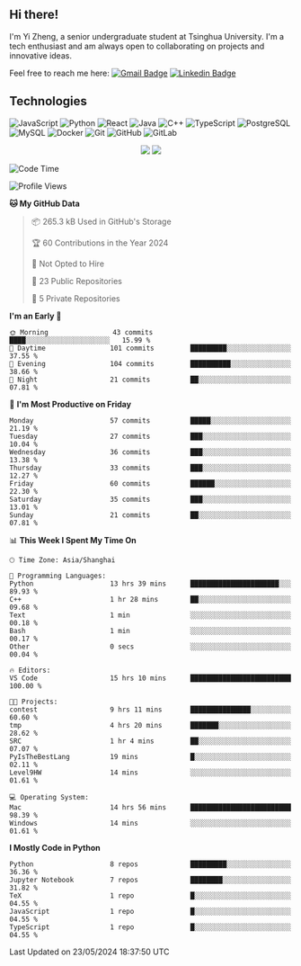 ## Hi there!

I'm Yi Zheng, a senior undergraduate student at Tsinghua University. I'm a tech enthusiast and am always open to collaborating on projects and innovative ideas.

Feel free to reach me here: [![Gmail Badge](https://img.shields.io/badge/-zhengyi20thu@gmail.com-c14438?style=flat-square&logo=Gmail&logoColor=white&link=mailto:zhengyi20thu@gmail.com)](mailto:zhengyi20thu@gmail.com)
[![Linkedin Badge](https://img.shields.io/badge/-yizheng20-blue?style=flat-square&logo=Linkedin&logoColor=white&link=https://www.linkedin.com/in/yizheng20/)](https://www.linkedin.com/in/yi-zheng-mfe/)

## Technologies

![JavaScript](https://img.shields.io/badge/-JavaScript-black?style=flat-square&logo=javascript)
![Python](https://img.shields.io/badge/-Python-black?style=flat-square&logo=Python)
![React](https://img.shields.io/badge/-React-black?style=flat-square&logo=react)
![Java](https://img.shields.io/badge/-java-E34A86?style=flat-square&logo=java)
![C++](https://img.shields.io/badge/-C++-00599C?style=flat-square&logo=c)
![TypeScript](https://img.shields.io/badge/-TypeScript-007ACC?style=flat-square&logo=typescript)
![PostgreSQL](https://img.shields.io/badge/-PostgreSQL-336791?style=flat-square&logo=postgresql)
![MySQL](https://img.shields.io/badge/-MySQL-black?style=flat-square&logo=mysql)
![Docker](https://img.shields.io/badge/-Docker-black?style=flat-square&logo=docker)
![Git](https://img.shields.io/badge/-Git-black?style=flat-square&logo=git)
![GitHub](https://img.shields.io/badge/-GitHub-181717?style=flat-square&logo=github)
![GitLab](https://img.shields.io/badge/-GitLab-FCA121?style=flat-square&logo=gitlab)

<p align="center">
    <img src = "https://github-readme-stats.vercel.app/api?username=Zheng-Yi-git&show_icons=true&theme=yeblu&hide_border=true&count_private=true">
    <img src = "https://github-readme-stats.vercel.app/api/top-langs/?username=Zheng-Yi-git&hide=html,css&theme=yeblu&layout=compact&hide_border=true&count_private=true&langs_count=8">
</p>

<!--START_SECTION:waka-->
![Code Time](http://img.shields.io/badge/Code%20Time-994%20hrs%2052%20mins-blue)

![Profile Views](http://img.shields.io/badge/Profile%20Views-44-blue)

**🐱 My GitHub Data** 

> 📦 265.3 kB Used in GitHub's Storage 
 > 
> 🏆 60 Contributions in the Year 2024
 > 
> 🚫 Not Opted to Hire
 > 
> 📜 23 Public Repositories 
 > 
> 🔑 5 Private Repositories 
 > 
**I'm an Early 🐤** 

```text
🌞 Morning                43 commits          ████░░░░░░░░░░░░░░░░░░░░░   15.99 % 
🌆 Daytime                101 commits         █████████░░░░░░░░░░░░░░░░   37.55 % 
🌃 Evening                104 commits         ██████████░░░░░░░░░░░░░░░   38.66 % 
🌙 Night                  21 commits          ██░░░░░░░░░░░░░░░░░░░░░░░   07.81 % 
```
📅 **I'm Most Productive on Friday** 

```text
Monday                   57 commits          █████░░░░░░░░░░░░░░░░░░░░   21.19 % 
Tuesday                  27 commits          ███░░░░░░░░░░░░░░░░░░░░░░   10.04 % 
Wednesday                36 commits          ███░░░░░░░░░░░░░░░░░░░░░░   13.38 % 
Thursday                 33 commits          ███░░░░░░░░░░░░░░░░░░░░░░   12.27 % 
Friday                   60 commits          ██████░░░░░░░░░░░░░░░░░░░   22.30 % 
Saturday                 35 commits          ███░░░░░░░░░░░░░░░░░░░░░░   13.01 % 
Sunday                   21 commits          ██░░░░░░░░░░░░░░░░░░░░░░░   07.81 % 
```


📊 **This Week I Spent My Time On** 

```text
🕑︎ Time Zone: Asia/Shanghai

💬 Programming Languages: 
Python                   13 hrs 39 mins      ██████████████████████░░░   89.93 % 
C++                      1 hr 28 mins        ██░░░░░░░░░░░░░░░░░░░░░░░   09.68 % 
Text                     1 min               ░░░░░░░░░░░░░░░░░░░░░░░░░   00.18 % 
Bash                     1 min               ░░░░░░░░░░░░░░░░░░░░░░░░░   00.17 % 
Other                    0 secs              ░░░░░░░░░░░░░░░░░░░░░░░░░   00.04 % 

🔥 Editors: 
VS Code                  15 hrs 10 mins      █████████████████████████   100.00 % 

🐱‍💻 Projects: 
contest                  9 hrs 11 mins       ███████████████░░░░░░░░░░   60.60 % 
tmp                      4 hrs 20 mins       ███████░░░░░░░░░░░░░░░░░░   28.62 % 
SRC                      1 hr 4 mins         ██░░░░░░░░░░░░░░░░░░░░░░░   07.07 % 
PyIsTheBestLang          19 mins             █░░░░░░░░░░░░░░░░░░░░░░░░   02.11 % 
Level9HW                 14 mins             ░░░░░░░░░░░░░░░░░░░░░░░░░   01.61 % 

💻 Operating System: 
Mac                      14 hrs 56 mins      █████████████████████████   98.39 % 
Windows                  14 mins             ░░░░░░░░░░░░░░░░░░░░░░░░░   01.61 % 
```

**I Mostly Code in Python** 

```text
Python                   8 repos             █████████░░░░░░░░░░░░░░░░   36.36 % 
Jupyter Notebook         7 repos             ████████░░░░░░░░░░░░░░░░░   31.82 % 
TeX                      1 repo              █░░░░░░░░░░░░░░░░░░░░░░░░   04.55 % 
JavaScript               1 repo              █░░░░░░░░░░░░░░░░░░░░░░░░   04.55 % 
TypeScript               1 repo              █░░░░░░░░░░░░░░░░░░░░░░░░   04.55 % 
```




 Last Updated on 23/05/2024 18:37:50 UTC
<!--END_SECTION:waka-->
